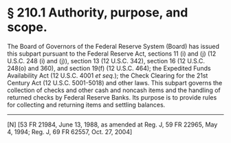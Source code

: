 # § 210.1   Authority, purpose, and scope.

The Board of Governors of the Federal Reserve System (Board) has issued this subpart pursuant to the Federal Reserve Act, sections 11 (i) and (j) (12 U.S.C. 248 (i) and (j)), section 13 (12 U.S.C. 342), section 16 (12 U.S.C. 248(o) and 360), and section 19(f) (12 U.S.C. 464); the Expedited Funds Availability Act (12 U.S.C. 4001 *et seq.*); the Check Clearing for the 21st Century Act (12 U.S.C. 5001-5018) and other laws. This subpart governs the collection of checks and other cash and noncash items and the handling of returned checks by Federal Reserve Banks. Its purpose is to provide rules for collecting and returning items and settling balances.



---

[N] [53 FR 21984, June 13, 1988, as amended at Reg. J, 59 FR 22965, May 4, 1994; Reg. J, 69 FR 62557, Oct. 27, 2004]




